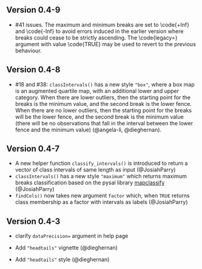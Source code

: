 ## Version 0.4-9

- #41 issues. The maximum and minimum breaks are set to \code{+Inf} and \code{-Inf} to avoid errors induced in the earlier version where breaks could cease to be strictly ascending. The \code{legacy=} argument with value \code{TRUE} may be used to revert to the previous behaviour.

## Version 0.4-8

- #18 and #38: `classIntervals()` has a new style `"box"`, where a box map is an augmented quartile map, with an additional lower and upper category. When there are lower outliers, then the starting point for the breaks is the minimum value, and the second break is the lower fence. When there are no lower outliers, then the starting point for the breaks will be the lower fence, and the second break is the minimum value (there will be no observations that fall in the interval between the lower fence and the minimum value) (@angela-li, @dieghernan).

## Version 0.4-7

- A new helper function `classify_intervals()` is introduced to return a vector of class intervals of same length as input (@JosiahParry)
- `classIntervals()` has a new style `"maximum"` which returns maximum breaks classification based on the pysal library [mapclassify](https://pysal.org/mapclassify/index.html) (@JosiahParry)
- `findCols()` now takes new argument `factor` which, when `TRUE` returns class membership as a factor with intervals as labels (@JosiahParry)

## Version 0.4-3

- clarify `dataPrecision=` argument in help page

- Add `"headtails"` vignette (@dieghernan)

- Add `"headtails"` style (@dieghernan)